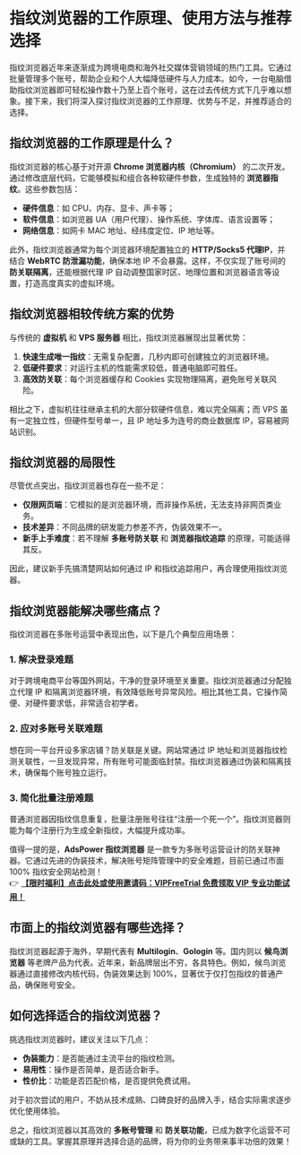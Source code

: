 # 指纹浏览器的工作原理、使用方法与推荐选择

指纹浏览器近年来逐渐成为跨境电商和海外社交媒体营销领域的热门工具。它通过批量管理多个账号，帮助企业和个人大幅降低硬件与人力成本。如今，一台电脑借助指纹浏览器即可轻松操作数十乃至上百个账号，这在过去传统方式下几乎难以想象。接下来，我们将深入探讨指纹浏览器的工作原理、优势与不足，并推荐适合的选择。

## 指纹浏览器的工作原理是什么？

指纹浏览器的核心基于对开源 **Chrome 浏览器内核（Chromium）** 的二次开发。通过修改底层代码，它能够模拟和组合各种软硬件参数，生成独特的 **浏览器指纹**。这些参数包括：

- **硬件信息**：如 CPU、内存、显卡、声卡等；
- **软件信息**：如浏览器 UA（用户代理）、操作系统、字体库、语言设置等；
- **网络信息**：如网卡 MAC 地址、经纬度定位、IP 地址等。

此外，指纹浏览器通常为每个浏览器环境配置独立的 **HTTP/Socks5 代理IP**，并结合 **WebRTC 防泄漏功能**，确保本地 IP 不会暴露。这样，不仅实现了账号间的 **防关联隔离**，还能根据代理 IP 自动调整国家时区、地理位置和浏览器语言等设置，打造高度真实的虚拟环境。

## 指纹浏览器相较传统方案的优势

与传统的 **虚拟机** 和 **VPS 服务器** 相比，指纹浏览器展现出显著优势：

1. **快速生成唯一指纹**：无需复杂配置，几秒内即可创建独立的浏览器环境。
2. **低硬件要求**：对运行主机的性能需求较低，普通电脑即可胜任。
3. **高效防关联**：每个浏览器缓存和 Cookies 实现物理隔离，避免账号关联风险。

相比之下，虚拟机往往继承主机的大部分软硬件信息，难以完全隔离；而 VPS 虽有一定独立性，但硬件型号单一，且 IP 地址多为连号的商业数据库 IP，容易被网站识别。

## 指纹浏览器的局限性

尽管优点突出，指纹浏览器也存在一些不足：

- **仅限网页端**：它模拟的是浏览器环境，而非操作系统，无法支持非网页类业务。
- **技术差异**：不同品牌的研发能力参差不齐，伪装效果不一。
- **新手上手难度**：若不理解 **多账号防关联** 和 **浏览器指纹追踪** 的原理，可能适得其反。

因此，建议新手先搞清楚网站如何通过 IP 和指纹追踪用户，再合理使用指纹浏览器。

## 指纹浏览器能解决哪些痛点？

指纹浏览器在多账号运营中表现出色，以下是几个典型应用场景：

### 1. 解决登录难题
对于跨境电商平台等国外网站，干净的登录环境至关重要。指纹浏览器通过分配独立代理 IP 和隔离浏览器环境，有效降低账号异常风险。相比其他工具，它操作简便、对硬件要求低，非常适合初学者。

### 2. 应对多账号关联难题
想在同一平台开设多家店铺？防关联是关键。网站常通过 IP 地址和浏览器指纹检测关联性，一旦发现异常，所有账号可能面临封禁。指纹浏览器通过伪装和隔离技术，确保每个账号独立运行。

### 3. 简化批量注册难题
普通浏览器因指纹信息重复，批量注册账号往往“注册一个死一个”。指纹浏览器则能为每个注册行为生成全新指纹，大幅提升成功率。

值得一提的是，**AdsPower 指纹浏览器** 是一款专为多账号运营设计的防关联神器。它通过先进的伪装技术，解决账号矩阵管理中的安全难题，目前已通过市面 100% 指纹安全网站检测！  
👉 **[【限时福利】点击此处或使用邀请码：VIPFreeTrial 免费领取 VIP 专业功能试用！](https://bit.ly/adspower_free)**

## 市面上的指纹浏览器有哪些选择？

指纹浏览器起源于海外，早期代表有 **Multilogin**、**Gologin** 等。国内则以 **候鸟浏览器** 等老牌产品为代表。近年来，新品牌层出不穷，各具特色。例如，候鸟浏览器通过直接修改内核代码，伪装效果达到 100%，显著优于仅打包指纹的普通产品，确保账号安全。

## 如何选择适合的指纹浏览器？

挑选指纹浏览器时，建议关注以下几点：

- **伪装能力**：是否能通过主流平台的指纹检测。
- **易用性**：操作是否简单，是否适合新手。
- **性价比**：功能是否匹配价格，是否提供免费试用。

对于初次尝试的用户，不妨从技术成熟、口碑良好的品牌入手，结合实际需求逐步优化使用体验。

总之，指纹浏览器以其高效的 **多账号管理** 和 **防关联功能**，已成为数字化运营不可或缺的工具。掌握其原理并选择合适的品牌，将为你的业务带来事半功倍的效果！